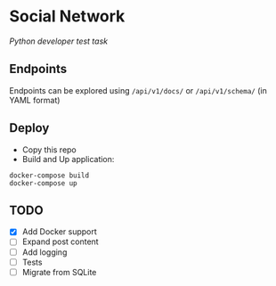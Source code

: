# Social Network
*Python developer test task*

## Endpoints 
Endpoints can be explored using `/api/v1/docs/` or `/api/v1/schema/` (in YAML format)

## Deploy 
* Copy this repo
* Build and Up application: 
```commandlined
docker-compose build
docker-compose up
```

## TODO
- [x] Add Docker support
- [ ] Expand post content
- [ ] Add logging
- [ ] Tests
- [ ] Migrate from SQLite